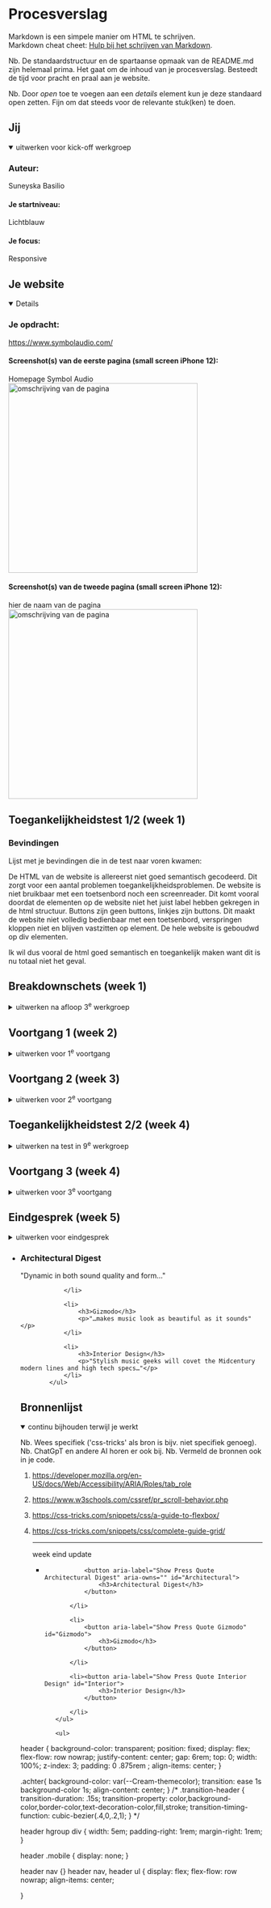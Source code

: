 # Procesverslag
Markdown is een simpele manier om HTML te schrijven.  
Markdown cheat cheet: [Hulp bij het schrijven van Markdown](https://github.com/adam-p/markdown-here/wiki/Markdown-Cheatsheet).

Nb. De standaardstructuur en de spartaanse opmaak van de README.md zijn helemaal prima. Het gaat om de inhoud van je procesverslag. Besteedt de tijd voor pracht en praal aan je website.

Nb. Door *open* toe te voegen aan een *details* element kun je deze standaard open zetten. Fijn om dat steeds voor de relevante stuk(ken) te doen.





## Jij

<details open>
  <summary>uitwerken voor kick-off werkgroep</summary>

  ### Auteur:
  Suneyska Basilio

  #### Je startniveau:
  Lichtblauw

  #### Je focus:
  Responsive
 
</details>





## Je website

<details open>

  ### Je opdracht:
  https://www.symbolaudio.com/

  #### Screenshot(s) van de eerste pagina (small screen iPhone 12): 
  Homepage Symbol Audio 
  <img src="/readme-images/SAHome.png" width="375px" alt="omschrijving van de pagina">

  #### Screenshot(s) van de tweede pagina (small screen iPhone 12):
  hier de naam van de pagina  
  <img src="readme-images/SAP2.jpg" width="375px" alt="omschrijving van de pagina">
 
</details>



## Toegankelijkheidstest 1/2 (week 1)


  ### Bevindingen
  Lijst met je bevindingen die in de test naar voren kwamen:

  De HTML van de website is allereerst niet goed semantisch gecodeerd. Dit zorgt voor een aantal problemen toegankelijkheidsproblemen. De website is niet bruikbaar met een toetsenbord noch een screenreader. Dit komt vooral doordat de elementen op de website niet het juist label hebben gekregen in de html structuur. Buttons zijn geen buttons, linkjes zijn buttons. Dit maakt de website niet volledig bedienbaar met een toetsenbord, verspringen kloppen niet en blijven vastzitten op element. De hele website is geboudwd op div elementen.

  Ik wil dus vooral de html goed semantisch en toegankelijk maken want dit is nu totaal niet het geval.
  
  
 
</details>


## Breakdownschets (week 1)

<details>
  <summary>uitwerken na afloop 3<sup>e</sup> werkgroep</summary>

  ### de hele pagina: 
  <img src="readme-images/brkds.png" width="375px" alt="breakdown van de hele pagina">

   ### dynamisch deel (bijv menu): 
   <img src="readme-images/brkddyn.png" width="375px" alt="breakdown van de hele pagina">

  

</details>





## Voortgang 1 (week 2)

<details>
  <summary>uitwerken voor 1<sup>e</sup> voortgang</summary>

  ### Stand van zaken
<img src="readme-images/lastig.png" width="375px" alt="">
bovenste lastig te bedenken hoe ik deze wilde coderen en hoe ik de html hier dan voor moest schrijven. Het is een carousel dus hier heb ik uiteindelijk voorgekozen. Ik wilde het eerst als lijst met steeds een button in de il als titel welke dan zou zorgen voor een nieuwe weergave.

ik heb voor veel lijsten gekozen. Ik twijfel nu ivm de toegankelijkheid van de website of dit de juiste keuze was. Er kwam tijdens de les naar voren dat wanneer je een bepaalde toegakelijkheid kiest die alleen de tekst voor de website weergeeft dit ervoor zorgt dat ul en subsequente il's niet worden weergeven.

feedback: headers iets aanpassen, en  img altijd als laatst. Order is aan te passen met css

</details>





## Voortgang 2 (week 3)

<details>
  <summary>uitwerken voor 2<sup>e</sup> voortgang</summary>

  ### Stand van zaken
Ik ben begonnen aan mijn css en wilde en heb toen voornamelijk de bedoeling gehad om flexbox te gebruiken. Dit leek ik wat meer te begrijpen en veel stijling is hiermee al responsive. Ik kwam er alleen al snel achter dat de website niet helemaal consistent loopt qua stijling. Zo kwam ik er tijdens de les achter dat het waarschijnlijk toch verstandiger is om met grid te werken. Ik merk wel dat ik toch best vaak aanpassingen moet maken in mijn code ivm de stijling en hierbij de dom en html ook nog sematisch te houden. Maar ook wil ik qua stijling alles vaak zo effecient mogelijk te bedenken waardoor vaak genoeg ook vastloop. Ik dacht eerder dat we geen classes mochten gebruiken dit bleek alleen voor id te gelden. Mijn sections indelen ging hierdoor nog al moeizaam.

oude code 
  header {
	background-color: var(--Cream-themecolor);
	color: var(--Red-themecolor);
}

.intro,
main section:nth-of-type(2),
main section:nth-of-type(4)
{
	background-color: #fffcda;
	color: #c72a00;

}
main section:nth-of-type(9){
	background-image: url("/images/fforf.png");
	background-size: cover;

}

main section:nth-of-type(3),
main section:nth-of-type(9) :nth-child(2) {
	background-color: var(--Red-themecolor);
	color: var(--Cream-themecolor);
}

main section:nth-of-type(5),
main section:nth-of-type(8)  {
	background-color: var(--Blue-themecolor);
	color: var(--Gray-themecolor);

}
main section:nth-of-type(7){
background-image: url("/images/maxcollect.webp");
color: var(--Cream-themecolor);
background-size: cover;
}

main section:nth-of-type(6) {
	background-color:var(--Gray-themecolor) ;
	color: var(--Blue-themecolor);
}



Vooral de vele lijsten die ik gebruik ben ik vaak aan het aanpassen en ze ook vaak weer terug aanpas.
Zo had ik hier eerst een lijst. Maar lijkt het erop dat ik hier meerdere lijsten van moet maken gaan maken die samenwerken.

  <ol>
				<li>
					<h3>Aero></h3>
					<p>Our handcrafted AERO cabinets offer a unique alternative to the mass produced entertainment
						cabinets and audio racks currently available. Our modular approach makes it easy for you to
						configure a custom cabinet that satisfies your specific storage and component requirements.
						Choose from a range of woods and finishes to further personalize your one-of-a-kind
						turntable furniture.</p>
					<a class="sn" href="#"> Shop all aero &#8594</a>
					<img src="/images/aero.webp" alt="">
				</li>

				<li>
					<h3>Unison</h3>
					<p>An all-in-one solution, Unison combines both audio gear and record storage into a beautifully
						designed single piece of solid wood furniture. Choose from a range of woods and finishes to
						further personalize your cabinet.</p>
					<a class="sn" href="#"> Shop all unique &#8594 </a>
					<img src="/images/unison.webp" alt="">
				</li>

				<li>
					<h3>Luxe</h3>
					<p>Luxe Record Stands elegantly display cover art while providing easy access to as many as 520
						records. All of our cabinets are hand-built in the United States from sustainably harvested
						solid Ash and Walnut, available in a range of finishes.</p>
					<a class="sn" href="#"> Shop all Luxe &#8594 </a>
					<img src="/images/luxe.webp" alt="">
				</li>

				<li>
					<h3>Dovetail</h3>
					<p>Luxe Record Stands elegantly display cover art while providing easy access to as many as 520
						records. All of our cabinets are hand-built in the United States from sustainably harvested
						solid Ash and Walnut, available in a range of finishes.</p>
					<a class="sn" href="#"> Shop all Luxe &#8594</a>
					<img src="/images/dovetail.webp" alt="">
				</li>

				<li>
					<h3>max</h3>
					<p>We developed MAX to offer the same quality and function of our solid-wood record cabinets in
						a
						small, and efficient footprint. Flat-packed, easy to assemble and disassemble, and as
						always,
						built in the U.S. from sustainably-harvested materials.</p>
					<a class="sn" href="#"> Shop all max &#8594</a>
					<img src="/images/max.webp" alt="">
				</li>
				</ol>



 feedback: html goed, beter met grid werken, wat meer stijling in de root zetten voor effecentie 
</details>





## Toegankelijkheidstest 2/2 (week 4)

<details>
  <summary>uitwerken na test in 9<sup>e</sup> werkgroep</summary>

  ### Bevindingen
  Lijst met je bevindingen die in de test naar voren kwamen (geef ook aan wat er verbeterd is):

</details>





## Voortgang 3 (week 4)

<details>
  <summary>uitwerken voor 3<sup>e</sup> voortgang</summary>

  ### Stand van zaken





</details>





## Eindgesprek (week 5)

<details>
  <summary>uitwerken voor eindgesprek</summary>

  ### Je uitkomst - karakteristiek screenshots:
  <img src="readme-images/dummy-plaatje.jpg" width="375px" alt="uitomst opdracht 1">


  ### Dit ging goed/Heb ik geleerd: 
  Korte omschrijving met plaatjes

  <img src="readme-images/dummy-plaatje.jpg" width="375px" alt="top">


  ### Dit was lastig/Is niet gelukt:
  Korte omschrijving met plaatjes

  <img src="readme-images/dummy-plaatje.jpg" width="375px" alt="bummer">
</details>


<ul>
				<li>
					<h3>Architectural Digest</h3>
					<p>"Dynamic in both sound quality and form..."</p>

				</li>

				<li>
					<h3>Gizmodo</h3>
					<p>"…makes music look as beautiful as it sounds"</p>
				</li>

				<li>
					<h3>Interior Design</h3>
					<p>"Stylish music geeks will covet the Midcentury modern lines and high tech specs…"</p>
				</li>
			</ul>


## Bronnenlijst

<details open>
  <summary>continu bijhouden terwijl je werkt</summary>

  Nb. Wees specifiek ('css-tricks' als bron is bijv. niet specifiek genoeg). 
  Nb. ChatGpT en andere AI horen er ook bij.
  Nb. Vermeld de bronnen ook in je code.

  1. https://developer.mozilla.org/en-US/docs/Web/Accessibility/ARIA/Roles/tab_role
  2. https://www.w3schools.com/cssref/pr_scroll-behavior.php
  3. https://css-tricks.com/snippets/css/a-guide-to-flexbox/
  4. https://css-tricks.com/snippets/css/complete-guide-grid/










        ---------
        week eind update 
        <ul>
				<li>

					<button aria-label="Show Press Quote Architectural Digest" aria-owns="" id="Architectural">
						<h3>Architectural Digest</h3>
					</button>

				</li>

				<li>
					<button aria-label="Show Press Quote Gizmodo" id="Gizmodo">
						<h3>Gizmodo</h3>
					</button>

				</li>

				<li><button aria-label="Show Press Quote Interior Design" id="Interior">
						<h3>Interior Design</h3>
					</button>

				</li>
			</ul>

			<ul>

</details>

header {
	background-color: transparent;
  position: fixed;
  display: flex;
  flex-flow: row nowrap;
  justify-content: center;
  gap: 6rem;
  top: 0;
  width: 100%;
  z-index: 3;
  padding: 0 .875rem ;
  align-items: center;
}

.achter{
	background-color: var(--Cream-themecolor);
	transition: ease 1s background-color 1s;
	align-content: center;
}
/*
.transition-header {
    transition-duration: .15s;
    transition-property: color,background-color,border-color,text-decoration-color,fill,stroke;
    transition-timing-function: cubic-bezier(.4,0,.2,1);
}
*/

header hgroup div {
	width: 5em;
	padding-right: 1rem;
	margin-right: 1rem;
}

header .mobile {
	display: none;
}

header nav {}
header nav,
header ul {
  display: flex;
  flex-flow: row nowrap;
  align-items: center;

}